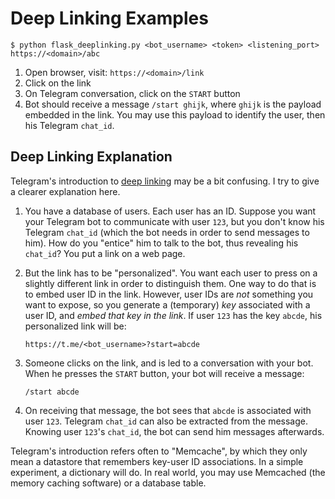 # Deep Linking Examples

```
$ python flask_deeplinking.py <bot_username> <token> <listening_port> https://<domain>/abc
```

1. Open browser, visit: `https://<domain>/link`
2. Click on the link
3. On Telegram conversation, click on the `START` button
4. Bot should receive a message `/start ghijk`, where `ghijk` is the payload embedded in the link.
   You may use this payload to identify the user, then his Telegram `chat_id`.

## Deep Linking Explanation

Telegram's introduction to [deep linking](https://core.telegram.org/bots#deep-linking)
may be a bit confusing. I try to give a clearer explanation here.

1. You have a database of users. Each user has an ID. Suppose you want your Telegram bot
   to communicate with user `123`, but you don't know his Telegram `chat_id`
   (which the bot needs in order to send messages to him).
   How do you "entice" him to talk to the bot, thus revealing his `chat_id`?
   You put a link on a web page.

2. But the link has to be "personalized". You want each user to press on a slightly
   different link in order to distinguish them. One way to do that is to embed user ID
   in the link. However, user IDs are *not* something you want to expose, so you generate
   a (temporary) *key* associated with a user ID, and *embed that key in the link*.
   If user `123` has the key `abcde`, his personalized link will be:

    ```
    https://t.me/<bot_username>?start=abcde
    ```

3. Someone clicks on the link, and is led to a conversation with your bot.
   When he presses the `START` button, your bot will receive a message:

    ```
    /start abcde
    ```

4. On receiving that message, the bot sees that `abcde` is associated with user `123`.
   Telegram `chat_id` can also be extracted from the message.
   Knowing user `123`'s `chat_id`, the bot can send him messages afterwards.

Telegram's introduction refers often to "Memcache", by which they only mean a datastore
that remembers key-user ID associations. In a simple experiment, a dictionary will do.
In real world, you may use Memcached (the memory caching software) or a database table.
